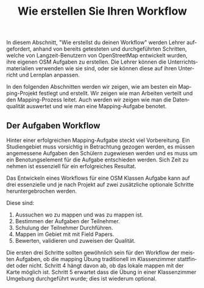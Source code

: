 ﻿---
layout: doc
permalink: /de/workflow/
lang: de
title: Wie erstellen Sie Ihren Workflow
category: workflow
cover: "yes"
published: true
---

In diesem Abschnitt, "Wie erstellst du deinen Workflow" werden Lehrer aufgefordert, anhand von bereits getesteten und durchgeführten Schritten, welche von Langzeit-Benutzern von OpenStreetMap entwickelt wurden, ihre eigenen OSM Aufgaben zu erstellen. Die Lehrer können die Unterrichtsmaterialien verwenden wie sie sind, oder sie können diese auf ihren Unterricht und Lernplan anpassen.

In den folgenden Abschnitten werden wir zeigen, wie am besten ein Mapping-Projekt festlegt und erstellt. Wir zeigen wie man Arbeiten verteilt und den Mapping-Prozess leitet. Auch werden wir zeigen wie man die Datenqualität auswertet und wie man eine Mapping-Aufgabe benotet.

## Der Aufgaben Workflow

Hinter einer erfolgreichen Mapping-Aufgabe steckt viel Vorbereitung. Ein Studiengebiet muss vorsichtig in Betrachtung gezogen werden, es müssen angemessene Aufgaben den Schülern zugewiesen werden und es muss um ein Benotungselement für die Aufgabe entschieden werden. Sich Zeit zu nehmen ist essenziell für ein erfolgreiches Resultat.

Das Entwickeln eines Workflows für eine OSM Klassen Aufgabe kann auf drei essenzielle und je nach Projekt auf zwei zusätzliche optionale Schritte heruntergebrochen werden.

Diese sind:

1. Aussuchen wo zu mappen und was zu mappen ist.
2. Bestimmen der Aufgaben der Teilnehmer.
3. Schulung der Teilnehmer Durchführen.
4. Mappen im Gebiet mit mit Field Papers.
5. Bewerten, validieren und zuweisen der Qualität.

Die ersten drei Schritte sollten gewöhnlich sein für den Workflow der meisten Aufgaben, ob die mapping Übung traditionell im Klassenzimmer stattfindet oder nicht. Schritt 4 hängt davon ab, ob das lokale mappen mit der Karte möglich ist. Schritt 5 erwartet dass die Übung in einer Klassenzimmer Umgebung durchgeführt wurde; dies ist wiederum optional.   

